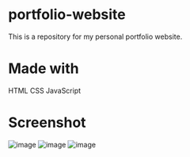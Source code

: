 # portfolio-website
This is a repository for my personal portfolio website.

# Made with
HTML CSS JavaScript

# Screenshot
![image](https://github.com/harshi2111/portfolio-website-/assets/141211240/af8d1316-cded-4678-82a6-9b48e82031e5)
![image](https://github.com/harshi2111/portfolio-website-/assets/141211240/c13285ad-2044-40a6-962a-221d689f512c)
![image](https://github.com/harshi2111/portfolio-website-/assets/141211240/6021e4ff-74ba-454e-b688-62c8bc2dcda5)


